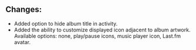 ## Changes:

- Added option to hide album title in activity.
- Added the ability to customize displayed icon adjacent to album artwork. Available options: none, play/pause icons, music player icon, Last.fm avatar.
